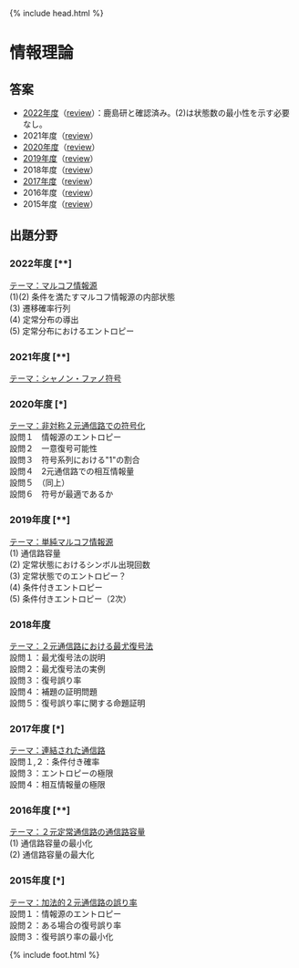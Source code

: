 {% include head.html %}

# 情報理論

## 答案
- [2022年度](https://acrobat.adobe.com/link/track?uri=urn:aaid:scds:US:13472d5b-27ff-4668-9e97-22e7dbcac6c5)（[review](review2022.md)）：鹿島研と確認済み。(2)は状態数の最小性を示す必要なし。
- 2021年度（[review](review2021.md)）
- [2020年度](https://acrobat.adobe.com/link/track?uri=urn:aaid:scds:US:4794e40e-9a40-4042-8850-c4a57ff5f549)（[review](review2020.md)）
- [2019年度](https://acrobat.adobe.com/link/track?uri=urn:aaid:scds:US:0acdabd5-f22e-4fdb-bbc3-0e57fb82a98a)（[review](review2019.md)）
- 2018年度（[review](review2018.md)）
- [2017年度](https://acrobat.adobe.com/link/track?uri=urn:aaid:scds:US:db63505f-3586-4195-8cea-bd75b3da44f1)（[review](review2017.md)）
- 2016年度（[review](review2016.md)）
- 2015年度（[review](review2015.md)）

## 出題分野
### 2022年度 [\**]
<u>テーマ：マルコフ情報源</u>  
(1)(2) 条件を満たすマルコフ情報源の内部状態  
(3) 遷移確率行列  
(4) 定常分布の導出  
(5) 定常分布におけるエントロピー

### 2021年度 [\**]
<u>テーマ：シャノン・ファノ符号</u>

### 2020年度 [\*]
<u>テーマ：非対称２元通信路での符号化</u>  
設問１　情報源のエントロピー  
設問２　一意復号可能性  
設問３　符号系列における"1"の割合  
設問４　2元通信路での相互情報量  
設問５　（同上）  
設問６　符号が最適であるか

### 2019年度 [\**]
<u>テーマ：単純マルコフ情報源</u>  
(1) 通信路容量  
(2) 定常状態におけるシンボル出現回数  
(3) 定常状態でのエントロピー？  
(4) 条件付きエントロピー  
(5) 条件付きエントロピー（2次）

### 2018年度
<u>テーマ：２元通信路における最尤復号法</u>  
設問１：最尤復号法の説明  
設問２：最尤復号法の実例  
設問３：復号誤り率  
設問４：補題の証明問題  
設問５：復号誤り率に関する命題証明

### 2017年度 [\*]
<u>テーマ：連結された通信路</u>  
設問１,２：条件付き確率  
設問３：エントロピーの極限  
設問４：相互情報量の極限

### 2016年度 [\**]
<u>テーマ：２元定常通信路の通信路容量</u>  
(1) 通信路容量の最小化  
(2) 通信路容量の最大化

### 2015年度 [\*]
<u>テーマ：加法的２元通信路の誤り率</u>  
設問１：情報源のエントロピー  
設問２：ある場合の復号誤り率  
設問３：復号誤り率の最小化

{% include foot.html %}